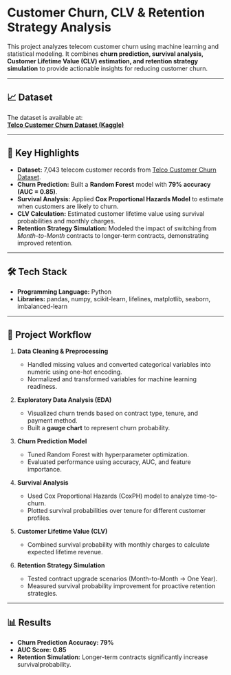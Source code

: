 # Customer Churn, CLV & Retention Strategy Analysis

This project analyzes telecom customer churn using machine learning and statistical modeling. It combines **churn prediction, survival analysis, Customer Lifetime Value (CLV) estimation, and retention strategy simulation** to provide actionable insights for reducing customer churn.

---

## 📈 Dataset

The dataset is available at:  
[**Telco Customer Churn Dataset (Kaggle)**](https://www.kaggle.com/datasets/blastchar/telco-customer-churn)

---

## 🚀 Key Highlights

- **Dataset:** 7,043 telecom customer records from [Telco Customer Churn Dataset](https://www.kaggle.com/datasets/blastchar/telco-customer-churn).
- **Churn Prediction:** Built a **Random Forest** model with **79% accuracy (AUC = 0.85)**.
- **Survival Analysis:** Applied **Cox Proportional Hazards Model** to estimate when customers are likely to churn.
- **CLV Calculation:** Estimated customer lifetime value using survival probabilities and monthly charges.
- **Retention Strategy Simulation:** Modeled the impact of switching from *Month-to-Month* contracts to longer-term contracts, demonstrating improved retention.

---

## 🛠 Tech Stack

- **Programming Language:** Python  
- **Libraries:** pandas, numpy, scikit-learn, lifelines, matplotlib, seaborn, imbalanced-learn  

---

## 📂 Project Workflow

1. **Data Cleaning & Preprocessing**  
   - Handled missing values and converted categorical variables into numeric using one-hot encoding.
   - Normalized and transformed variables for machine learning readiness.

2. **Exploratory Data Analysis (EDA)**  
   - Visualized churn trends based on contract type, tenure, and payment method.
   - Built a **gauge chart** to represent churn probability.

3. **Churn Prediction Model**  
   - Tuned Random Forest with hyperparameter optimization.
   - Evaluated performance using accuracy, AUC, and feature importance.

4. **Survival Analysis**  
   - Used Cox Proportional Hazards (CoxPH) model to analyze time-to-churn.
   - Plotted survival probabilities over tenure for different customer profiles.

5. **Customer Lifetime Value (CLV)**  
   - Combined survival probability with monthly charges to calculate expected lifetime revenue.

6. **Retention Strategy Simulation**  
   - Tested contract upgrade scenarios (Month-to-Month → One Year).
   - Measured survival probability improvement for proactive retention strategies.

---

## 📊 Results

- **Churn Prediction Accuracy:** **79%**  
- **AUC Score:** **0.85**  
- **Retention Simulation:** Longer-term contracts significantly increase survivalprobability.
